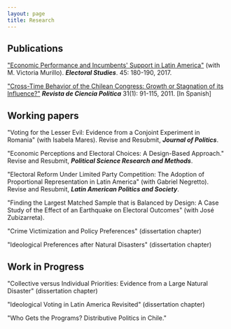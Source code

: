```yaml
---
layout: page
title: Research
---
```


## Publications

["Economic Performance and Incumbents' Support in Latin America"](http://www.sciencedirect.com/science/article/pii/S0261379416302244) (with M.
Victoria Murillo). ***Electoral Studies***. 45: 180-190, 2017. 

["Cross-Time Behavior of the Chilean Congress: Growth or Stagnation of its Influence?"](http://www.scielo.cl/pdf/revcipol/v31n1/art05.pdf) ***Revista de Ciencia Politica*** 31(1): 91-115, 2011. [In Spanish]

## Working papers

"Voting for the Lesser Evil: Evidence from a Conjoint Experiment in Romania" (with Isabela Mares). Revise and Resubmit, ***Journal of Politics***.

"Economic Perceptions and Electoral Choices: A Design-Based Approach." Revise and Resubmit, ***Political Science Research and Methods***.

"Electoral Reform Under Limited Party Competition: The Adoption of Proportional Representation in Latin America" (with Gabriel Negretto). Revise and Resubmit, ***Latin American Politics and Society***.

"Finding the Largest Matched Sample that is Balanced by Design: A Case Study of the Effect of an Earthquake on Electoral Outcomes" (with José Zubizarreta).

"Crime Victimization and Policy Preferences" (dissertation chapter)

"Ideological Preferences after Natural Disasters" (dissertation chapter)

## Work in Progress

"Collective versus Individual Priorities: Evidence from a Large Natural Disaster" (dissertation chapter) 

"Ideological Voting in Latin America Revisited" (dissertation chapter) 

"Who Gets the Programs? Distributive Politics in Chile."









